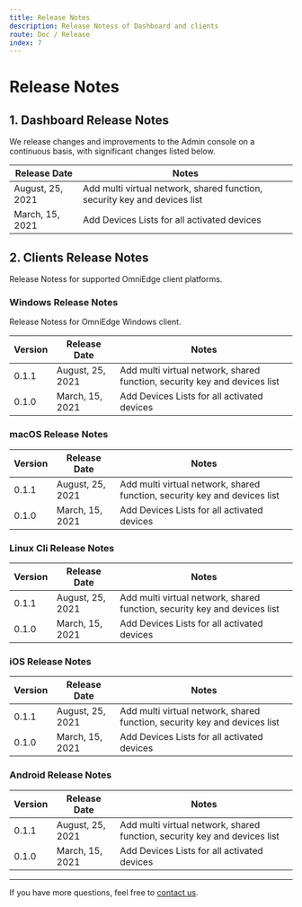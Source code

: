 ```yaml
---
title: Release Notes
description: Release Notess of Dashboard and clients
route: Doc / Release
index: 7
---
```


# Release Notes

## 1. Dashboard Release Notes

We release changes and improvements to the Admin console on a continuous basis, with significant changes listed below.


|Release Date|Notes|
|--|--|
|August, 25, 2021|Add multi virtual network, shared function, security key and devices list|
|March, 15, 2021|Add Devices Lists for all activated devices|

## 2. Clients Release Notes

Release Notess for supported OmniEdge client platforms.

### Windows Release Notes

Release Notess for OmniEdge Windows client.

|Version|Release Date|Notes|
|--|--|--|
|0.1.1|August, 25, 2021|Add multi virtual network, shared function, security key and devices list|
|0.1.0|March, 15, 2021|Add Devices Lists for all activated devices|

### macOS Release Notes

|Version|Release Date|Notes|
|--|--|--|
|0.1.1|August, 25, 2021|Add multi virtual network, shared function, security key and devices list|
|0.1.0|March, 15, 2021|Add Devices Lists for all activated devices|

### Linux Cli Release Notes

|Version|Release Date|Notes|
|--|--|--|
|0.1.1|August, 25, 2021|Add multi virtual network, shared function, security key and devices list|
|0.1.0|March, 15, 2021|Add Devices Lists for all activated devices|

### iOS Release Notes

|Version|Release Date|Notes|
|--|--|--|
|0.1.1|August, 25, 2021|Add multi virtual network, shared function, security key and devices list|
|0.1.0|March, 15, 2021|Add Devices Lists for all activated devices|

### Android Release Notes

|Version|Release Date|Notes|
|--|--|--|
|0.1.1|August, 25, 2021|Add multi virtual network, shared function, security key and devices list|
|0.1.0|March, 15, 2021|Add Devices Lists for all activated devices|

-----

If you have more questions, feel free to [contact us](mailto:support@omniedge.io).
